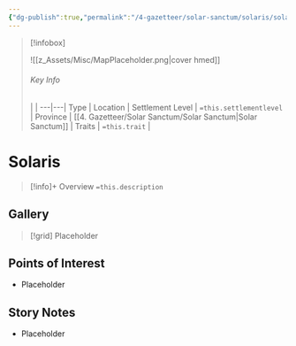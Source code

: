 ```yaml
---
{"dg-publish":true,"permalink":"/4-gazetteer/solar-sanctum/solaris/solaris/"}
---
```



> [!infobox]
> 
> ![[z_Assets/Misc/MapPlaceholder.png\|cover hmed]]
> ###### Key Info
>  |   |
> ---|---|
> Type | Location |
> Settlement Level | `=this.settlementlevel` |
> Province | [[4. Gazetteer/Solar Sanctum/Solar Sanctum\|Solar Sanctum]] |
> Traits | `=this.trait` |

# Solaris

> [!info]+ Overview
> `=this.description`

## Gallery

>[!grid]
>Placeholder


## Points of Interest

- Placeholder

## Story Notes

- Placeholder